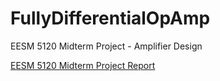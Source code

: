 # FullyDifferentialOpAmp
EESM 5120 Midterm Project - Amplifier Design

<a href="https://github.com/samlam723/FullyDifferentialOpAmp/blob/main/EESM5120_midterm_project_report.pdf" target="_blank">EESM 5120 Midterm Project Report</a>
